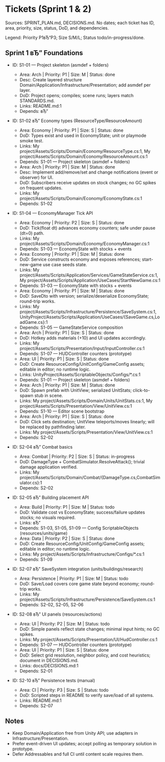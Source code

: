 ﻿# Tickets (Sprint 1 & 2)

Sources: SPRINT_PLAN.md, DECISIONS.md. No dates; each ticket has ID, area, priority, size, status, DoD, and dependencies.

Legend: Priority P1вЂ“P3; Size S/M/L; Status todo/in-progress/done.

## Sprint 1 вЂ” Foundations

- ID: S1-01 — Project skeleton (asmdef + folders)
  - Area: Arch | Priority: P1 | Size: M | Status: done
  - Desc: Create layered structure Domain/Application/Infrastructure/Presentation; add asmdef per layer.
  - DoD: Project opens; compiles; scene runs; layers match STANDARDS.md.
  - Links: README.md:1
  - Depends: вЂ”

- ID: S1-02 вЂ” Economy types (ResourceType/ResourceAmount)
  - Area: Economy | Priority: P1 | Size: S | Status: done
  - DoD: Types exist and used in EconomyState; unit or playmode smoke test.
  - Links: My project/Assets/Scripts/Domain/Economy/ResourceType.cs:1, My project/Assets/Scripts/Domain/Economy/ResourceAmount.cs:1
  - Depends: S1-01 — Project skeleton (asmdef + folders)
  - Area: Arch | Priority: P1 | Size: M | Status: done
  - Desc: Implement add/remove/set and change notifications (event or observer) for UI.
  - DoD: Subscribers receive updates on stock changes; no GC spikes on frequent updates.
  - Links: My project/Assets/Scripts/Domain/Economy/EconomyState.cs:1
  - Depends: S1-02

- ID: S1-04 — EconomyManager Tick API
  - Area: Economy | Priority: P2 | Size: S | Status: done
  - DoD: Tick(float dt) advances economy counters; safe under pause (dt=0) path.
  - Links: My project/Assets/Scripts/Domain/Economy/EconomyManager.cs:1
  - Depends: S1-03 — EconomyState with stocks + events
  - Area: Economy | Priority: P1 | Size: M | Status: done
  - DoD: Service constructs economy and exposes references; start-new-game use case seeds state.
  - Links: My project/Assets/Scripts/Application/Services/GameStateService.cs:1, My project/Assets/Scripts/Application/UseCases/StartNewGame.cs:1
  - Depends: S1-03 — EconomyState with stocks + events
  - Area: Economy | Priority: P1 | Size: M | Status: done
  - DoD: SaveDto with version; serialize/deserialize EconomyState; round-trip works.
  - Links: My project/Assets/Scripts/Infrastructure/Persistence/SaveSystem.cs:1, UnityProject/Assets/Scripts/Application/UseCases/{SaveGame.cs,LoadGame.cs}:1
  - Depends: S1-05 — GameStateService composition
  - Area: Arch | Priority: P1 | Size: S | Status: done
  - DoD: Hotkey adds materials (+10) and UI updates accordingly.
  - Links: My project/Assets/Scripts/Presentation/Input/InputController.cs:1
  - Depends: S1-07 — HUDController counters (prototype)
  - Area: UI | Priority: P1 | Size: S | Status: done
  - DoD: Create ResourceConfig/UnitConfig/GameConfig assets; editable in editor; no runtime logic.
  - Links: UnityProject/Assets/ScriptableObjects/Configs/*.cs:1
  - Depends: S1-01 — Project skeleton (asmdef + folders)
  - Area: Arch | Priority: P1 | Size: M | Status: done
  - DoD: Spawn prefab with UnitView; serialized UnitStats; click-to-spawn stub in scene.
  - Links: My project/Assets/Scripts/Domain/Units/UnitStats.cs:1, My project/Assets/Scripts/Presentation/View/UnitView.cs:1
  - Depends: S1-10 — Editor scene bootstrap
  - Area: Arch | Priority: P1 | Size: S | Status: done
  - DoD: Click sets destination; UnitView teleports/moves linearly; will be replaced by pathfinding later.
  - Links: My project/Assets/Scripts/Presentation/View/UnitView.cs:1
  - Depends: S2-02

- ID: S2-04 вЂ” Combat basics
  - Area: Combat | Priority: P2 | Size: S | Status: in-progress
  - DoD: DamageType + CombatSimulator.ResolveAttack(); trivial damage application verified.
  - Links: My project/Assets/Scripts/Domain/Combat/{DamageType.cs,CombatSimulator.cs}:1
  - Depends: S2-02

- ID: S2-05 вЂ” Building placement API
  - Area: Build | Priority: P1 | Size: M | Status: todo
  - DoD: Validate cost vs EconomyState; success/failure updates stocks; no visuals required.
  - Links: вЂ”
  - Depends: S1-03, S1-05, S1-09 — Config ScriptableObjects (resources/units/game)
  - Area: Data | Priority: P2 | Size: S | Status: done
  - DoD: Create ResourceConfig/UnitConfig/GameConfig assets; editable in editor; no runtime logic.
  - Links: My project/Assets/Scripts/Infrastructure/Configs/*.cs:1
  - Depends: S1-09

- ID: S2-07 вЂ” SaveSystem integration (units/buildings/research)
  - Area: Persistence | Priority: P1 | Size: M | Status: todo
  - DoD: Save/Load covers core game state beyond economy; round-trip works.
  - Links: My project/Assets/Scripts/Infrastructure/Persistence/SaveSystem.cs:1
  - Depends: S2-02, S2-05, S2-06

- ID: S2-08 вЂ” UI panels (resources/actions)
  - Area: UI | Priority: P2 | Size: M | Status: todo
  - DoD: Simple panels reflect state changes; minimal input hints; no GC spikes.
  - Links: My project/Assets/Scripts/Presentation/UI/HudController.cs:1
  - Depends: S1-07 — HUDController counters (prototype)
  - Area: UI | Priority: P1 | Size: S | Status: done
  - DoD: Select grid resolution, neighbor policy, and cost heuristics; document in DECISIONS.md.
  - Links: docs/DECISIONS.md:1
  - Depends: S2-01

- ID: S2-10 вЂ” Persistence tests (manual)
  - Area: CI | Priority: P3 | Size: S | Status: todo
  - DoD: Scripted steps in README to verify save/load of all systems.
  - Links: README.md:1
  - Depends: S2-07

## Notes

- Keep Domain/Application free from Unity API; use adapters in Infrastructure/Presentation.
- Prefer event-driven UI updates; accept polling as temporary solution in prototype.
- Defer Addressables and full CI until content scale requires them.



